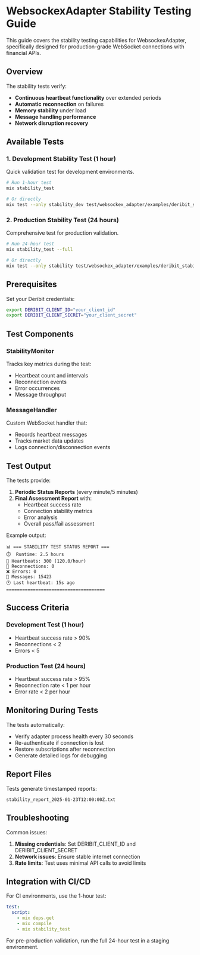 # WebsockexAdapter Stability Testing Guide

This guide covers the stability testing capabilities for WebsockexAdapter, specifically designed for production-grade WebSocket connections with financial APIs.

## Overview

The stability tests verify:
- **Continuous heartbeat functionality** over extended periods
- **Automatic reconnection** on failures
- **Memory stability** under load
- **Message handling performance**
- **Network disruption recovery**

## Available Tests

### 1. Development Stability Test (1 hour)
Quick validation test for development environments.

```bash
# Run 1-hour test
mix stability_test

# Or directly
mix test --only stability_dev test/websockex_adapter/examples/deribit_stability_dev_test.exs
```

### 2. Production Stability Test (24 hours)
Comprehensive test for production validation.

```bash
# Run 24-hour test
mix stability_test --full

# Or directly
mix test --only stability test/websockex_adapter/examples/deribit_stability_test.exs
```

## Prerequisites

Set your Deribit credentials:
```bash
export DERIBIT_CLIENT_ID="your_client_id"
export DERIBIT_CLIENT_SECRET="your_client_secret"
```

## Test Components

### StabilityMonitor
Tracks key metrics during the test:
- Heartbeat count and intervals
- Reconnection events
- Error occurrences
- Message throughput

### MessageHandler
Custom WebSocket handler that:
- Records heartbeat messages
- Tracks market data updates
- Logs connection/disconnection events

## Test Output

The tests provide:
1. **Periodic Status Reports** (every minute/5 minutes)
2. **Final Assessment Report** with:
   - Heartbeat success rate
   - Connection stability metrics
   - Error analysis
   - Overall pass/fail assessment

Example output:
```
📊 === STABILITY TEST STATUS REPORT ===
⏱️  Runtime: 2.5 hours
💓 Heartbeats: 300 (120.0/hour)
🔄 Reconnections: 0
❌ Errors: 0
📨 Messages: 15423
🕐 Last heartbeat: 15s ago
=====================================
```

## Success Criteria

### Development Test (1 hour)
- Heartbeat success rate > 90%
- Reconnections < 2
- Errors < 5

### Production Test (24 hours)
- Heartbeat success rate > 95%
- Reconnection rate < 1 per hour
- Error rate < 2 per hour

## Monitoring During Tests

The tests automatically:
- Verify adapter process health every 30 seconds
- Re-authenticate if connection is lost
- Restore subscriptions after reconnection
- Generate detailed logs for debugging

## Report Files

Tests generate timestamped reports:
```
stability_report_2025-01-23T12:00:00Z.txt
```

## Troubleshooting

Common issues:
1. **Missing credentials**: Set DERIBIT_CLIENT_ID and DERIBIT_CLIENT_SECRET
2. **Network issues**: Ensure stable internet connection
3. **Rate limits**: Test uses minimal API calls to avoid limits

## Integration with CI/CD

For CI environments, use the 1-hour test:
```yaml
test:
  script:
    - mix deps.get
    - mix compile
    - mix stability_test
```

For pre-production validation, run the full 24-hour test in a staging environment.